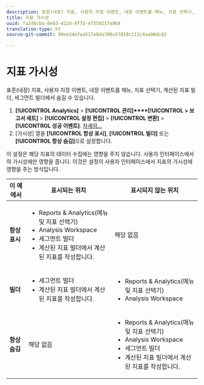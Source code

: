 ```yaml
---
description: 표준(내장) 지표, 사용자 지정 이벤트, 내장 이벤트를 메뉴, 지표 선택기, 계산된 지표 빌더, 세그먼트 빌더에서 숨길 수 있습니다.
title: 지표 가시성
uuid: fa2d6cba-8e03-422d-9f7d-4f35021fa9b4
translation-type: ht
source-git-commit: 99ee24efaa517e8da700c67818c111c4aa90dc02

---
```



# 지표 가시성

표준(내장) 지표, 사용자 지정 이벤트, 내장 이벤트를 메뉴, 지표 선택기, 계산된 지표 빌더, 세그먼트 빌더에서 숨길 수 있습니다.

1. **[!UICONTROL Analytics]** > **[!UICONTROL 관리]****[!UICONTROL > 보고서 세트]** > **[!UICONTROL 설정 편집]** > **[!UICONTROL 변환]** > **[!UICONTROL 성공 이벤트]**. [자세히...](/help/admin/admin/c-success-events/t-success-events.md)
1. [가시성] 열을 **[!UICONTROL 항상 표시]**, **[!UICONTROL 빌더]** 또는 **[!UICONTROL 항상 숨김]**&#x200B;으로 설정합니다.

이 설정은 해당 지표의 데이터 수집에는 영향을 주지 않습니다. 사용자 인터페이스에서의 가시성에만 영향을 줍니다. 이것은 설정이 사용자 인터페이스에서 지표의 가시성에 영향을 주는 방식입니다.

<table id="table_26814F83F39C47D08361365E2658D249"> 
 <thead> 
  <tr> 
   <th colname="col1" class="entry"> 이 예에서 </th> 
   <th colname="col2" class="entry"> 표시되는 위치 </th> 
   <th colname="col3" class="entry"> 표시되지 않는 위치 </th> 
  </tr> 
 </thead>
 <tbody> 
  <tr> 
   <td colname="col1"> <b>항상 표시</b> </td> 
   <td colname="col2"> 
    <ul id="ul_2CCF931F462D48E3B06AE246A1A3AD91"> 
     <li id="li_C2889DBECE6D488C94B118FA33CD3988">Reports &amp; Analytics(메뉴 및 지표 선택기) </li> 
     <li id="li_EB7D70B1BAC840A6A32B56A1DD8F8D55">Analysis Workspace </li> 
     <li id="li_0C550B8F99C94620999331BBA1F3659C">세그먼트 빌더 </li> 
     <li id="li_E2663CFA5F8541C39CE9A18173A074AC">계산된 지표 빌더에서 계산된 지표를 작성합니다. </li> 
    </ul> </td> 
   <td colname="col3"> 해당 없음 </td> 
  </tr> 
  <tr> 
   <td colname="col1"> <b>빌더</b> </td> 
   <td colname="col2"> 
    <ul id="ul_33E40D88D3B44CCDBA8DE6EA53794C6D"> 
     <li id="li_D72D1EB1A6164657A68AC5BDE4749BA2">세그먼트 빌더 </li> 
     <li id="li_9644DE132891444E8C98C8ADD5B17FBA">계산된 지표 빌더에서 계산된 지표를 작성합니다. </li> 
    </ul> </td> 
   <td colname="col3"> 
    <ul id="ul_C21BB852A6E94BF288DA237772538F96"> 
     <li id="li_499402E46BD243588B0E437928734222">Reports &amp; Analytics(메뉴 및 지표 선택기) </li> 
     <li id="li_844967A5C7204ABE964E6DD5789E582E">Analysis Workspace </li> 
    </ul> </td> 
  </tr> 
  <tr> 
   <td colname="col1"> <b>항상 숨김</b> </td> 
   <td colname="col2"> 해당 없음 </td> 
   <td colname="col3"> 
    <ul id="ul_CB9780D567BD4DBA90C092DDA892BF41"> 
     <li id="li_CF90047F78FD4BB28E90E95B9B367445">Reports &amp; Analytics(메뉴 및 지표 선택기) </li> 
     <li id="li_9B41995CA7F3437485BAFF08A422FBFE">Analysis Workspace </li> 
     <li id="li_B4C8C6A35AB44E83B140F2C8073EEE17">세그먼트 빌더 </li> 
     <li id="li_35F3A8DD8F8C4770AEFBD68575DFAE62">계산된 지표 빌더에서 계산된 지표를 작성합니다. </li> 
    </ul> </td> 
  </tr> 
 </tbody> 
</table>

